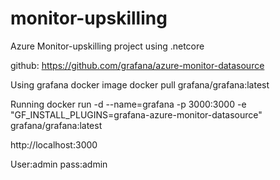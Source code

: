 # monitor-upskilling
Azure Monitor-upskilling project using .netcore


github: https://github.com/grafana/azure-monitor-datasource


Using grafana docker image
docker pull grafana/grafana:latest  

Running
docker run -d --name=grafana -p 3000:3000 -e "GF_INSTALL_PLUGINS=grafana-azure-monitor-datasource" grafana/grafana:latest 

http://localhost:3000 

User:admin
pass:admin